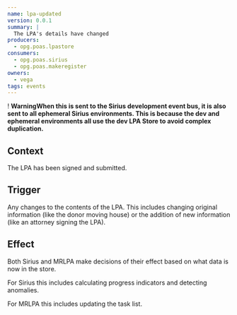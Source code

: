 ```yaml
---
name: lpa-updated
version: 0.0.1
summary: |
  The LPA's details have changed
producers:
  - opg.poas.lpastore
consumers:
  - opg.poas.sirius
  - opg.poas.makeregister
owners:
  - vega
tags: events
---
```


<div class="govuk-warning-text">
  <span class="govuk-warning-text__icon" aria-hidden="true">!</span>
  <strong class="govuk-warning-text__text">
    <span class="govuk-visually-hidden">Warning</span>When this is sent to the Sirius development event bus, it is also sent to all ephemeral Sirius environments. This is because the dev and ephemeral environments all use the dev LPA Store to avoid complex duplication.</strong></div>

## Context

The LPA has been signed and submitted.

## Trigger

Any changes to the contents of the LPA. This includes changing original information (like the donor moving house) or the addition of new information (like an attorney signing the LPA).

## Effect

Both Sirius and MRLPA make decisions of their effect based on what data is now in the store.

For Sirius this includes calculating progress indicators and detecting anomalies.

For MRLPA this includes updating the task list.






